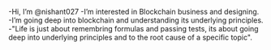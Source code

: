 -Hi, I’m @nishant027
-I’m interested in Blockchain business and designing.
-I’m going deep into blockchain and understanding its underlying principles.
-"Life is just about remembring formulas and passing tests, its about going deep into underlying principles and to the root cause of a specific topic". 

<!---
nishant027/nishant027 is a ✨ special ✨ repository because its `README.md` (this file) appears on your GitHub profile.
You can click the Preview link to take a look at your changes.
--->
